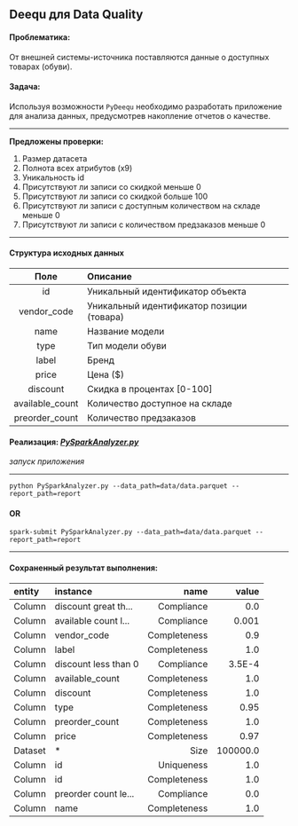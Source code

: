 ## Deequ для Data Quality

#### Проблематика: 
От внешней системы-источника поставляются данные о доступных товарах (обуви).


#### Задача: 
Используя возможности `PyDeequ` необходимо разработать приложение для анализа
данных, предусмотрев накопление отчетов о качестве.
___
__Предложены проверки:__
1) Размер датасета
2) Полнота всех атрибутов (x9)
3) Уникальность id
4) Присутствуют ли записи со скидкой меньше 0
5) Присутствуют ли записи со скидкой больше 100
6) Присутствуют ли записи с доступным количеством на складе меньше 0
7) Присутствуют ли записи с количеством предзаказов меньше 0
___
#### Структура исходных данных

|       Поле      | 	Описание                                                                     |
|:---------------:|:------------------------------------------------------------------------------|
|        id       | 	Уникальный идентификатор объекта                                       |
|   vendor_code	  | 	Уникальный идентификатор позиции (товара)                                    |
|       name      | Название модели                                                          |
|       type      | Тип модели обуви                                                     |
|      label      | Бренд                                                        |
|      price      | Цена ($)                 |
|    discount	    | 	Скидка в процентах [0-100]                |
|        available_count         | Количество доступное на складе                                       |
| preorder_count| Количество предзаказов                                    |


#### Реализация: [*PySparkAnalyzer.py*][1] 


*запуск приложения*

---
    python PySparkAnalyzer.py --data_path=data/data.parquet --report_path=report
#### OR
    spark-submit PySparkAnalyzer.py --data_path=data/data.parquet --report_path=report
---

#### Cохраненный результат выполнения:
 
| entity|            instance|        name|   value|
|:------|:-------------------|-----------:|-------:|
| Column|discount great th...|  Compliance|     0.0|
| Column|available count l...|  Compliance|   0.001|
| Column|         vendor_code|Completeness|     0.9|
| Column|               label|Completeness|     1.0|
| Column|discount less than 0|  Compliance|  3.5E-4|
| Column|     available_count|Completeness|     1.0|
| Column|            discount|Completeness|     1.0|
| Column|                type|Completeness|    0.95|
| Column|      preorder_count|Completeness|     1.0|
| Column|               price|Completeness|    0.97|
|Dataset|                   *|        Size|100000.0|
| Column|                  id|  Uniqueness|     1.0|
| Column|                  id|Completeness|     1.0|
| Column|preorder count le...|  Compliance|     0.0|
| Column|                name|Completeness|     1.0|

[1]:https://github.com/loverberg/portfolio/blob/main/%20DeequForDataQuality/PySparkAnalyzer.py
